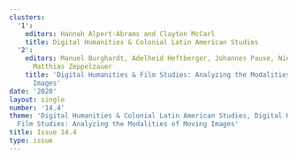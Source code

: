 ```yaml
---
clusters:
  '1':
    editors: Hannah Alpert-Abrams and Clayton McCarl
    title: Digital Humanities & Colonial Latin American Studies
  '2':
    editors: Manuel Burghardt, Adelheid Heftberger, Johannes Pause, Niels-Oliver Walkowski,
      Matthias Zeppelzauer
    title: 'Digital Humanities & Film Studies: Analyzing the Modalities of Moving
      Images'
date: '2020'
layout: single
number: '14.4'
theme: 'Digital Humanities & Colonial Latin American Studies, Digital Humanities &
  Film Studies: Analyzing the Modalities of Moving Images'
title: Issue 14.4
type: issue
---
```


